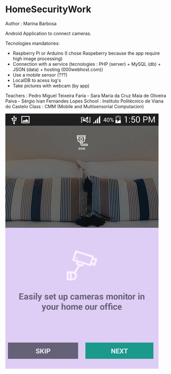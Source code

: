 # HomeSecurityWork

Author : Marina Barbosa

Android Application to connect cameras.

Tecnologies mandatories:

- Raspberry Pi or Arduino (I chose Raspeberry because the app require high image processing)
- Connection with a service (tecnologies : PHP (server) + MySQL (db) + JSON (data) + hosting (000webhost.com))
- Use a mobile sensor (???)
- LocalDB to acess log's
- Take pictures with webcam (by app)

Teachers : Pedro Miguel Teixeira Faria - Sara Maria da Cruz Maia de Oliveira Paiva - Sérgio Ivan Fernandes Lopes
School : Instituto Politécnico de Viana do Castelo
Class : CMM (Mobile and Multisensorial Computacion)

![alt tag](https://github.com/marinaBarbosa/HomeSecurityWork/blob/master/documentation/FirstInfo.png)
